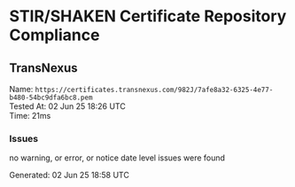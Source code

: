 # STIR/SHAKEN Certificate Repository Compliance

## TransNexus

Name: `https://certificates.transnexus.com/982J/7afe8a32-6325-4e77-b480-54bc9dfa6bc8.pem`\
Tested At: 02 Jun 25 18:26 UTC\
Time: 21ms

### Issues

no warning, or error, or notice date level issues were found

Generated: 02 Jun 25 18:58 UTC